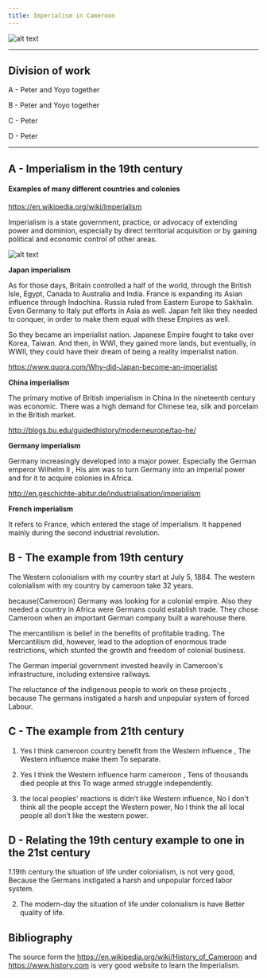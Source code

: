 ```yaml
---
title: Imperialism in Cameroon
---
```


![alt text](https://ichef.bbci.co.uk/news/624/cpsprodpb/145E5/production/_103692438_cameroon_640-nc-2.png)

---

## Division of work

A - Peter and Yoyo together

B - Peter and Yoyo together

C - Peter

D - Peter

---

## A - Imperialism in the 19th century

#### Examples of many different countries and colonies

<https://en.wikipedia.org/wiki/Imperialism>

Imperialism is a state government, practice, or advocacy of extending power and dominion, especially by direct territorial acquisition or by gaining political and economic control of other areas.

![alt text](https://upload.wikimedia.org/wikipedia/commons/thumb/3/32/China_imperialism_cartoon.jpg/200px-China_imperialism_cartoon.jpg)

**Japan imperialism**

As for those days, Britain controlled a half of the world, through the British Isle, Egypt, Canada to Australia and India. France is expanding its Asian influence through Indochina. Russia ruled from Eastern Europe to Sakhalin. Even Germany to Italy put efforts in Asia as well. Japan felt like they needed to conquer, in order to make them equal with these Empires as well.

So they became an imperialist nation. Japanese Empire fought to take over Korea, Taiwan. And then, in WWI, they gained more lands, but eventually, in WWII, they could have their dream of being a reality imperialist nation. 

<https://www.quora.com/Why-did-Japan-become-an-imperialist>

**China imperialism**

The primary motive of British imperialism in China in the nineteenth century was economic. There was a high demand for Chinese tea, silk and porcelain in the British market.

<http://blogs.bu.edu/guidedhistory/moderneurope/tao-he/>

**Germany imperialism** 

Germany increasingly developed into a major power. Especially the German emperor Wilhelm II , His aim was to turn Germany into an imperial power and for it to acquire colonies in Africa. 

<http://en.geschichte-abitur.de/industrialisation/imperialism>

**French imperialism**

It refers to France, which entered the stage of imperialism. It happened mainly during the second industrial revolution.

## B - The example from 19th century

The Western colonialism with my country start at July 5, 1884.  The western colonialism with my country by cameroon take 32 years.

because(Cameroon) Germany was looking for a colonial empire. Also they needed a country in Africa were Germans could establish trade. They chose Cameroon when an important German company built a warehouse there.

The mercantilism is belief in the benefits of profitable trading. The Mercantilism did, however, lead to the adoption of enormous trade restrictions, which stunted the growth and freedom of colonial business.

The German imperial government invested heavily in Cameroon's infrastructure, including extensive railways.

The reluctance of the indigenous people to work on these projects , because The germans instigated a harsh and unpopular system of forced Labour.

## C - The example from 21th century

1. Yes l think cameroon country benefit from the Western influence , The Western influence make them To separate.

2. Yes I think the Western influence harm cameroon , Tens of thousands died people at this To wage armed struggle independently.

3. the local peoples' reactions is didn’t like Western influence, No l don't think all the people accept the Western power, No l think the all local people all don’t like the western power.

## D - Relating the 19th century example to one in the 21st century

1.19th century the situation of life under colonialism, is not very good, Because the Germans instigated a harsh and unpopular forced labor system.

2. The modern-day the situation of life under colonialism is have Better quality of life.

## Bibliography

The source form the <https://en.wikipedia.org/wiki/History_of_Cameroon> and <https://www.history.com> is very good website to learn the  Imperialism.
